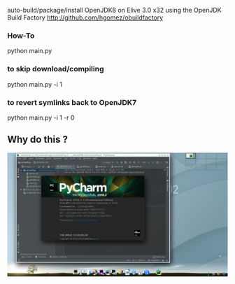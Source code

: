 auto-build/package/install OpenJDK8 on Elive 3.0 x32
using the OpenJDK Build Factory http://github.com/hgomez/obuildfactory

### How-To

python main.py


### to skip download/compiling
python main.py -i 1


### to revert symlinks back to OpenJDK7

python main.py -i 1 -r 0


## Why do this ?

![screenshot](screenshot.jpg)
